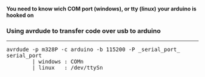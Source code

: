 __You need to know wich COM port (windows), or tty (linux)__
__your arduino is hooked on__

### Using avrdude to transfer code over usb to arduino
---
<pre>
avrdude -p m328P -c arduino -b 115200 -P _serial_port_
serial_port
        | windows : COMn
        | linux   : /dev/ttySn
</pre>  
